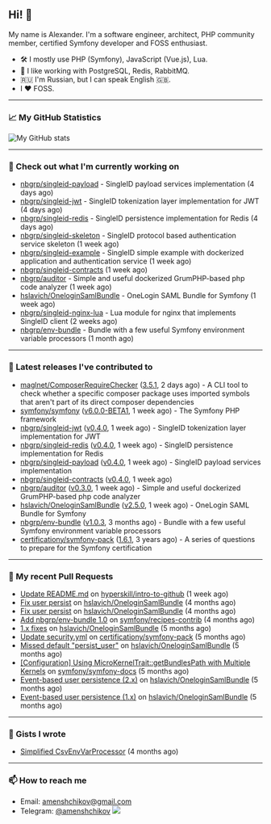 ## Hi! 👋

My name is Alexander. I'm a software engineer, architect, PHP community member, certified Symfony developer and FOSS enthusiast.

* 🛠 I mostly use PHP (Symfony), JavaScript (Vue.js), Lua.
* 🧰 I like working with PostgreSQL, Redis, RabbitMQ.
* 🇷🇺 I'm Russian, but I can speak English 🇬🇧.
* I ♥ FOSS.

---

### 📈 My GitHub Statistics

![My GitHub stats](https://github-readme-stats.vercel.app/api?username=a-menshchikov&theme=calm&hide_title=true&show_icons=true)

[comment]: &lt;> (![Top Langs]&#40;https://github-readme-stats.vercel.app/api/top-langs/?username=a-menshchikov&theme=calm&hide_title=true&layout=compact&count_private=true&include_all_commits=true&langs_count=6&#41;)

---

### 👷 Check out what I'm currently working on

- [nbgrp/singleid-payload](https://github.com/nbgrp/singleid-payload) - SingleID payload services implementation (4 days ago)
- [nbgrp/singleid-jwt](https://github.com/nbgrp/singleid-jwt) - SingleID tokenization layer implementation for JWT (4 days ago)
- [nbgrp/singleid-redis](https://github.com/nbgrp/singleid-redis) - SingleID persistence implementation for Redis (4 days ago)
- [nbgrp/singleid-skeleton](https://github.com/nbgrp/singleid-skeleton) - SingleID protocol based authentication service skeleton (1 week ago)
- [nbgrp/singleid-example](https://github.com/nbgrp/singleid-example) - SingleID simple example with dockerized application and authentication service (1 week ago)
- [nbgrp/singleid-contracts](https://github.com/nbgrp/singleid-contracts) (1 week ago)
- [nbgrp/auditor](https://github.com/nbgrp/auditor) - Simple and useful dockerized GrumPHP-based php code analyzer (1 week ago)
- [hslavich/OneloginSamlBundle](https://github.com/hslavich/OneloginSamlBundle) - OneLogin SAML Bundle for Symfony (1 week ago)
- [nbgrp/singleid-nginx-lua](https://github.com/nbgrp/singleid-nginx-lua) - Lua module for nginx that implements SingleID client (2 weeks ago)
- [nbgrp/env-bundle](https://github.com/nbgrp/env-bundle) - Bundle with a few useful Symfony environment variable processors (1 month ago)

---

### 🔭 Latest releases I've contributed to

- [maglnet/ComposerRequireChecker](https://github.com/maglnet/ComposerRequireChecker) ([3.5.1](https://github.com/maglnet/ComposerRequireChecker/releases/tag/3.5.1), 2 days ago) - A CLI tool to check whether a specific composer package uses imported symbols that aren&#39;t part of its direct composer dependencies
- [symfony/symfony](https://github.com/symfony/symfony) ([v6.0.0-BETA1](https://github.com/symfony/symfony/releases/tag/v6.0.0-BETA1), 1 week ago) - The Symfony PHP framework
- [nbgrp/singleid-jwt](https://github.com/nbgrp/singleid-jwt) ([v0.4.0](https://github.com/nbgrp/singleid-jwt/releases/tag/v0.4.0), 1 week ago) - SingleID tokenization layer implementation for JWT
- [nbgrp/singleid-redis](https://github.com/nbgrp/singleid-redis) ([v0.4.0](https://github.com/nbgrp/singleid-redis/releases/tag/v0.4.0), 1 week ago) - SingleID persistence implementation for Redis
- [nbgrp/singleid-payload](https://github.com/nbgrp/singleid-payload) ([v0.4.0](https://github.com/nbgrp/singleid-payload/releases/tag/v0.4.0), 1 week ago) - SingleID payload services implementation
- [nbgrp/singleid-contracts](https://github.com/nbgrp/singleid-contracts) ([v0.4.0](https://github.com/nbgrp/singleid-contracts/releases/tag/v0.4.0), 1 week ago)
- [nbgrp/auditor](https://github.com/nbgrp/auditor) ([v0.3.0](https://github.com/nbgrp/auditor/releases/tag/v0.3.0), 1 week ago) - Simple and useful dockerized GrumPHP-based php code analyzer
- [hslavich/OneloginSamlBundle](https://github.com/hslavich/OneloginSamlBundle) ([v2.5.0](https://github.com/hslavich/OneloginSamlBundle/releases/tag/v2.5.0), 1 week ago) - OneLogin SAML Bundle for Symfony
- [nbgrp/env-bundle](https://github.com/nbgrp/env-bundle) ([v1.0.3](https://github.com/nbgrp/env-bundle/releases/tag/v1.0.3), 3 months ago) - Bundle with a few useful Symfony environment variable processors
- [certificationy/symfony-pack](https://github.com/certificationy/symfony-pack) ([1.6.1](https://github.com/certificationy/symfony-pack/releases/tag/1.6.1), 3 years ago) - A series of questions to prepare for the Symfony certification

---

### 🔨 My recent Pull Requests

- [Update README.md](https://github.com/hyperskill/intro-to-github/pull/1432) on [hyperskill/intro-to-github](https://github.com/hyperskill/intro-to-github) (1 week ago)
- [Fix user persist](https://github.com/hslavich/OneloginSamlBundle/pull/180) on [hslavich/OneloginSamlBundle](https://github.com/hslavich/OneloginSamlBundle) (4 months ago)
- [Fix user persist](https://github.com/hslavich/OneloginSamlBundle/pull/179) on [hslavich/OneloginSamlBundle](https://github.com/hslavich/OneloginSamlBundle) (4 months ago)
- [Add nbgrp/env-bundle 1.0](https://github.com/symfony/recipes-contrib/pull/1177) on [symfony/recipes-contrib](https://github.com/symfony/recipes-contrib) (4 months ago)
- [1.x fixes](https://github.com/hslavich/OneloginSamlBundle/pull/177) on [hslavich/OneloginSamlBundle](https://github.com/hslavich/OneloginSamlBundle) (5 months ago)
- [Update security.yml](https://github.com/certificationy/symfony-pack/pull/91) on [certificationy/symfony-pack](https://github.com/certificationy/symfony-pack) (5 months ago)
- [Missed default &#34;persist_user&#34;](https://github.com/hslavich/OneloginSamlBundle/pull/174) on [hslavich/OneloginSamlBundle](https://github.com/hslavich/OneloginSamlBundle) (5 months ago)
- [[Configuration] Using MicroKernelTrait::getBundlesPath with Multiple Kernels](https://github.com/symfony/symfony-docs/pull/15423) on [symfony/symfony-docs](https://github.com/symfony/symfony-docs) (5 months ago)
- [Event-based user persistence (2.x)](https://github.com/hslavich/OneloginSamlBundle/pull/172) on [hslavich/OneloginSamlBundle](https://github.com/hslavich/OneloginSamlBundle) (5 months ago)
- [Event-based user persistence (1.x)](https://github.com/hslavich/OneloginSamlBundle/pull/171) on [hslavich/OneloginSamlBundle](https://github.com/hslavich/OneloginSamlBundle) (5 months ago)

---

### 📓 Gists I wrote

- [Simplified CsvEnvVarProcessor](https://gist.github.com/08650c7b76154eb00c18d093e5087f0b) (4 months ago)

---

### 📫 How to reach me

- Email: [amenshchikov@gmail.com](mailto://amenshchikov@gmail.com)
- Telegram: [@amenshchikov](https://t.me/amenshchikov)
![](https://hit.yhype.me/github/profile?user_id=2580489)